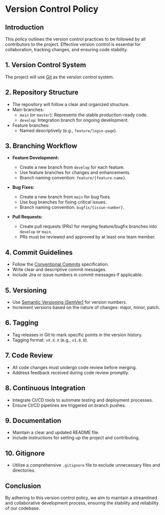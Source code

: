 # Version Control Policy

## Introduction

This policy outlines the version control practices to be followed by all contributors to the project. Effective version control is essential for collaboration, tracking changes, and ensuring code stability.

## 1. Version Control System

The project will use [Git](https://git-scm.com/) as the version control system.

## 2. Repository Structure

- The repository will follow a clear and organized structure.
- Main branches:
  - `main` (or `master`): Represents the stable production-ready code.
  - `develop`: Integration branch for ongoing development.
- Feature branches:
  - Named descriptively (e.g., `feature/login-page`).

## 3. Branching Workflow

- **Feature Development:**
  - Create a new branch from `develop` for each feature.
  - Use feature branches for changes and enhancements.
  - Branch naming convention: `feature/{feature-name}`.

- **Bug Fixes:**
  - Create a new branch from `main` for bug fixes.
  - Use bug branches for fixing critical issues.
  - Branch naming convention: `bugfix/{issue-number}`.

- **Pull Requests:**
  - Create pull requests (PRs) for merging feature/bugfix branches into `develop` or `main`.
  - PRs must be reviewed and approved by at least one team member.

## 4. Commit Guidelines

- Follow the [Conventional Commits](https://www.conventionalcommits.org/en/v1.0.0/) specification.
- Write clear and descriptive commit messages.
- Include Jira or issue numbers in commit messages if applicable.

## 5. Versioning

- Use [Semantic Versioning (SemVer)](https://semver.org/) for version numbers.
- Increment versions based on the nature of changes: major, minor, patch.

## 6. Tagging

- Tag releases in Git to mark specific points in the version history.
- Tagging format: `vX.X.X` (e.g., `v1.0.0`).

## 7. Code Review

- All code changes must undergo code review before merging.
- Address feedback received during code review promptly.

## 8. Continuous Integration

- Integrate CI/CD tools to automate testing and deployment processes.
- Ensure CI/CD pipelines are triggered on branch pushes.

## 9. Documentation

- Maintain a clear and updated README file.
- Include instructions for setting up the project and contributing.

## 10. Gitignore

- Utilize a comprehensive `.gitignore` file to exclude unnecessary files and directories.

## Conclusion

By adhering to this version control policy, we aim to maintain a streamlined and collaborative development process, ensuring the stability and reliability of our codebase.
